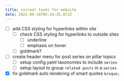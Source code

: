 ```yaml
---
title: current tasks for website
date: 2022-09-16T05:24:25.872Z
---
```



- [ ] add CSS styling for hyperlinks within site
	- [ ] check CSS styling for hyperlinks to outside sites 
		- [ ] underline
		- [ ] emphasis on hover
	- [ ] goldmark?
- [ ] create header menu for post series on pillar topics
	- [ ] setup config.yaml taxonomies to include `series`
	- [ ] setup layout to group `related posts` in a `series`
- [x] fix goldmark auto rendering of smart quotes `&rsquo;`